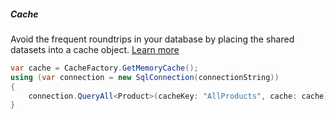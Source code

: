 <h5 class="center code-title">Cache</h5>

Avoid the frequent roundtrips in your database by placing the shared datasets into a cache object. [Learn more](/feature/caching)

```csharp
var cache = CacheFactory.GetMemoryCache();
using (var connection = new SqlConnection(connectionString))
{
    connection.QueryAll<Product>(cacheKey: "AllProducts", cache: cache);
}
```
